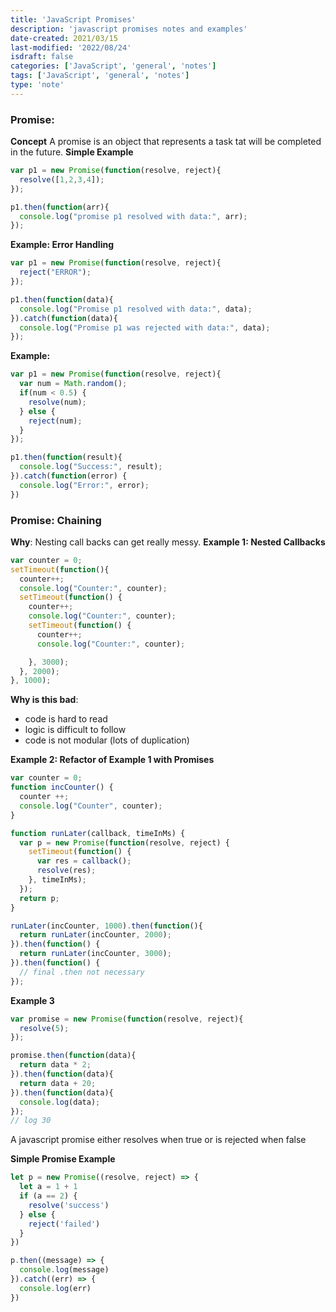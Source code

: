 ```yaml
---
title: 'JavaScript Promises'
description: 'javascript promises notes and examples'
date-created: 2021/03/15
last-modified: '2022/08/24'
isdraft: false
categories: ['JavaScript', 'general', 'notes']
tags: ['JavaScript', 'general', 'notes']
type: 'note'
---
```


### Promise:

**Concept**
A promise is an object that represents a task tat will be completed in the future.
**Simple Example**

```JavaScript
var p1 = new Promise(function(resolve, reject){
  resolve([1,2,3,4]);
});

p1.then(function(arr){
  console.log("promise p1 resolved with data:", arr);
});
```

**Example: Error Handling**

```JavaScript
var p1 = new Promise(function(resolve, reject){
  reject("ERROR");
});

p1.then(function(data){
  console.log("Promise p1 resolved with data:", data);
}).catch(function(data){
  console.log("Promise p1 was rejected with data:", data);
});

```

**Example:**

```JavaScript
var p1 = new Promise(function(resolve, reject){
  var num = Math.random();
  if(num < 0.5) {
    resolve(num);
  } else {
    reject(num);
  }
});

p1.then(function(result){
  console.log("Success:", result);
}).catch(function(error) {
  console.log("Error:", error);
})
```

### Promise: Chaining

**Why**: Nesting call backs can get really messy.
**Example 1: Nested Callbacks**

```JavaScript
var counter = 0;
setTimeout(function(){
  counter++;
  console.log("Counter:", counter);
  setTimeout(function() {
    counter++;
    console.log("Counter:", counter);
    setTimeout(function() {
      counter++;
      console.log("Counter:", counter);

    }, 3000);
  }, 2000);
}, 1000);
```

**Why is this bad**:

- code is hard to read
- logic is difficult to follow
- code is not modular (lots of duplication)

**Example 2: Refactor of Example 1 with Promises**

```JavaScript
var counter = 0;
function incCounter() {
  counter ++;
  console.log("Counter", counter);
}

function runLater(callback, timeInMs) {
  var p = new Promise(function(resolve, reject) {
    setTimeout(function() {
      var res = callback();
      resolve(res);
    }, timeInMs);
  });
  return p;
}

runLater(incCounter, 1000).then(function(){
  return runLater(incCounter, 2000);
}).then(function() {
  return runLater(incCounter, 3000);
}).then(function() {
  // final .then not necessary
});
```

**Example 3**

```JavaScript
var promise = new Promise(function(resolve, reject){
  resolve(5);
});

promise.then(function(data){
  return data * 2;
}).then(function(data){
  return data + 20;
}).then(function(data){
  console.log(data);
});
// log 30
```

A javascript promise either resolves when true or is rejected when false

**Simple Promise Example**

```javascript
let p = new Promise((resolve, reject) => {
  let a = 1 + 1
  if (a == 2) {
    resolve('success')
  } else {
    reject('failed')
  }
})

p.then((message) => {
  console.log(message)
}).catch((err) => {
  console.log(err)
})
```
